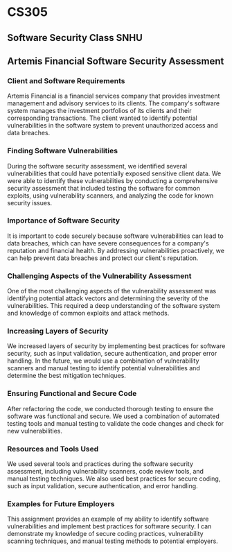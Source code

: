 # CS305
## Software Security Class SNHU
## Artemis Financial Software Security Assessment
### Client and Software Requirements
Artemis Financial is a financial services company that provides investment management and advisory services to its clients. The company's software system manages the investment portfolios of its clients and their corresponding transactions. The client wanted to identify potential vulnerabilities in the software system to prevent unauthorized access and data breaches.

### Finding Software Vulnerabilities
During the software security assessment, we identified several vulnerabilities that could have potentially exposed sensitive client data. We were able to identify these vulnerabilities by conducting a comprehensive security assessment that included testing the software for common exploits, using vulnerability scanners, and analyzing the code for known security issues.

### Importance of Software Security
It is important to code securely because software vulnerabilities can lead to data breaches, which can have severe consequences for a company's reputation and financial health. By addressing vulnerabilities proactively, we can help prevent data breaches and protect our client's reputation.

### Challenging Aspects of the Vulnerability Assessment
One of the most challenging aspects of the vulnerability assessment was identifying potential attack vectors and determining the severity of the vulnerabilities. This required a deep understanding of the software system and knowledge of common exploits and attack methods.

### Increasing Layers of Security
We increased layers of security by implementing best practices for software security, such as input validation, secure authentication, and proper error handling. In the future, we would use a combination of vulnerability scanners and manual testing to identify potential vulnerabilities and determine the best mitigation techniques.

### Ensuring Functional and Secure Code
After refactoring the code, we conducted thorough testing to ensure the software was functional and secure. We used a combination of automated testing tools and manual testing to validate the code changes and check for new vulnerabilities.

### Resources and Tools Used
We used several tools and practices during the software security assessment, including vulnerability scanners, code review tools, and manual testing techniques. We also used best practices for secure coding, such as input validation, secure authentication, and error handling.

### Examples for Future Employers
This assignment provides an example of my ability to identify software vulnerabilities and implement best practices for software security. I can demonstrate my knowledge of secure coding practices, vulnerability scanning techniques, and manual testing methods to potential employers.
